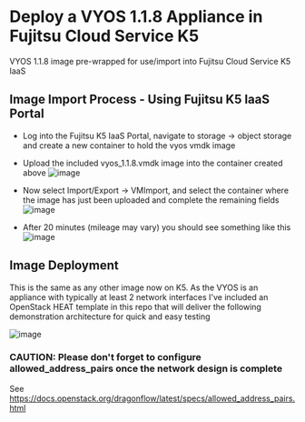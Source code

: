 # Deploy a VYOS 1.1.8 Appliance in Fujitsu Cloud Service K5
VYOS 1.1.8 image pre-wrapped for use/import into Fujitsu Cloud Service K5 IaaS

## Image Import Process - Using Fujitsu K5 IaaS Portal
 - Log into the Fujitsu K5 IaaS Portal, navigate to storage -> object storage and create a new container to hold the vyos vmdk image
 - Upload the included vyos_1.1.8.vmdk image into the container created above 
![image](https://user-images.githubusercontent.com/9472095/36319170-f9d3bb68-1339-11e8-8666-451e6dd18d1b.png)

 - Now select Import/Export -> VMImport, and select the container where the image has just been uploaded and complete the remaining fields
 ![image](https://user-images.githubusercontent.com/9472095/36319429-d3067934-133a-11e8-9f08-4847d47ebd37.png)

- After 20 minutes (mileage may vary) you should see something like this
![image](https://user-images.githubusercontent.com/9472095/36319260-46e6f690-133a-11e8-8a4e-45c1c5d51edf.png)

## Image Deployment
This is the same as any other image now on K5. As the VYOS is an appliance with typically at least 2 network interfaces I've included an OpenStack HEAT template in this repo that will deliver the following demonstration architecture for quick and easy testing

![image](https://user-images.githubusercontent.com/9472095/36318162-ebe4e5d4-1336-11e8-9acb-e49470fe211d.png)

### CAUTION: Please don't forget to configure __allowed_address_pairs__ once the network design is complete
See https://docs.openstack.org/dragonflow/latest/specs/allowed_address_pairs.html
